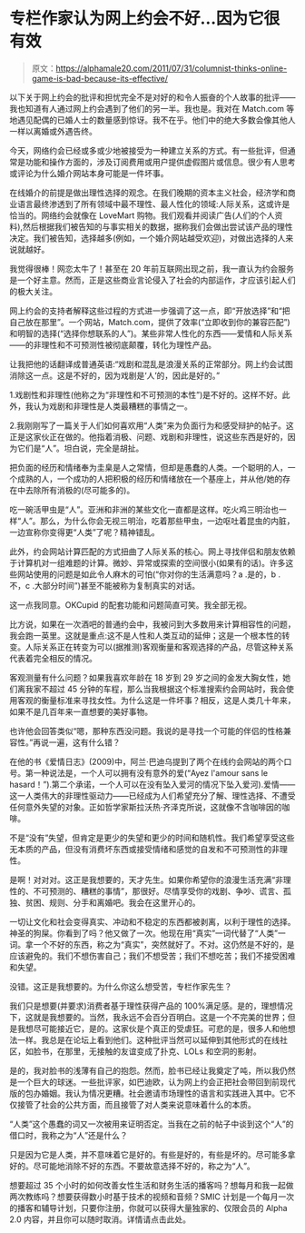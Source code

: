 # 专栏作家认为网上约会不好…因为它很有效

> 原文：<https://alphamale20.com/2011/07/31/columnist-thinks-online-game-is-bad-because-its-effective/>

以下关于网上约会的批评和担忧完全不是对好的和令人振奋的个人故事的批评——我也知道有人通过网上约会遇到了他们的另一半。我也是。我对在 Match.com 等地遇见配偶的已婚人士的数量感到惊讶。我不在乎。他们中的绝大多数会像其他人一样以离婚或外遇告终。

今天，网络约会已经或多或少地被接受为一种建立关系的方式。有一些批评，但通常是功能和操作方面的，涉及订阅费用或用户提供虚假图片或信息。很少有人思考或评论为什么婚介网站本身可能是一件坏事。

在线婚介的前提是做出理性选择的观念。在我们晚期的资本主义社会，经济学和商业语言最终渗透到了所有领域中最不理性、最人性化的领域:人际关系，这或许是恰当的。网络约会就像在 LoveMart 购物。我们观看并阅读广告(人们的个人资料),然后根据我们被告知的与事实相关的数据，据称我们会做出尝试该产品的理性决定。我们被告知，选择越多(例如，一个婚介网站越受欢迎)，对做出选择的人来说就越好。

我觉得很棒！网恋太牛了！甚至在 20 年前互联网出现之前，我一直认为约会服务是一个好主意。然而，正是这些商业言论侵入了社会的内部运作，才应该引起人们的极大关注。

网上约会的支持者解释这些过程的方式进一步强调了这一点，即“开放选择”和“把自己放在那里”。一个网站，Match.com，提供了效率(“立即收到你的兼容匹配”)和明智的选择(“选择你想联系的人”)。某些非常人性化的东西——爱情和人际关系——的非理性和不可预测性被彻底颠覆，转化为理性产品。

让我把他的话翻译成普通英语:“戏剧和混乱是浪漫关系的正常部分。网上约会试图消除这一点。这是不好的，因为戏剧是‘人’的，因此是好的。”

1.戏剧性和非理性(他称之为“非理性和不可预测的本性”)是不好的。这样不好。此外，我认为戏剧和非理性是人类最糟糕的事情之一。

2.我刚刚写了一篇关于人们如何喜欢用“人类”来为负面行为和感受辩护的帖子。这正是这家伙正在做的。他指着消极、问题、戏剧和非理性，说这些东西是好的，因为它们是“人”。坦白说，完全是胡扯。

把负面的经历和情绪奉为圭臬是人之常情，但却是愚蠢的人类。一个聪明的人，一个成熟的人，一个成功的人把积极的经历和情绪放在一个基座上，并从他/她的存在中去除所有消极的(尽可能多的)。

吃一碗活甲虫是“人”。亚洲和非洲的某些文化一直都是这样。吃火鸡三明治也一样“人”。那么，为什么你会无视三明治，吃着那些甲虫，一边呕吐着昆虫的内脏，一边宣称你变得更“人类”了呢？精神错乱。

此外，约会网站计算匹配的方式扭曲了人际关系的核心。网上寻找伴侣和朋友依赖于计算机对一组难题的计算。微妙、异常或探索的空间很小(如果有的话)。许多这些网站使用的问题是如此令人麻木的可怕(“你对你的生活满意吗？a .是的，b .不，c .大部分时间”)甚至不能被称为复制真实的对话。

这一点我同意。OKCupid 的配套功能和问题简直可笑。我全部无视。

比方说，如果在一次酒吧的普通约会中，我被问到大多数用来计算相容性的问题，我会跑一英里。这就是重点:这不是人性和人类互动的延伸；这是一个根本性的转变。人际关系正在转变为可以(据推测)客观衡量和客观选择的产品，尽管这种关系代表着完全相反的情况。

客观测量有什么问题？如果我喜欢年龄在 18 岁到 29 岁之间的金发大胸女性，她们离我家不超过 45 分钟的车程，那么当我根据这个标准搜索约会网站时，我会使用客观的衡量标准来寻找女性。为什么这是一件坏事？相反，这是人类几十年来，如果不是几百年来一直想要的美好事物。

也许他会回答类似“嗯，那种东西没问题。我说的是寻找一个可能的伴侣的性格兼容性。”再说一遍，这有什么错？

在他的书《爱情日志》(2009)中，阿兰·巴迪乌提到了两个在线约会网站的两个口号。第一种说法是，一个人可以拥有没有意外的爱(“Ayez l'amour sans le hasard！”).第二个承诺，一个人可以在没有坠入爱河的情况下坠入爱河).爱情——这一人类伟大的非理性驱动力——已经成为人们希望充分了解、理性选择、不遭受任何意外失望的对象。正如哲学家斯拉沃热·齐泽克所说，这就像不含咖啡因的咖啡。

不是“没有”失望，但肯定是更少的失望和更少的时间和随机性。我们希望享受这些无本质的产品，但没有消费坏东西或接受情绪和感觉的自发和不可预测性的非理性。

是啊！对对对。这正是我想要的，天才先生。如果你希望你的浪漫生活充满“非理性的、不可预测的、糟糕的事情”，那很好。尽情享受你的戏剧、争吵、谎言、孤独、贫困、规则、分手和离婚吧。我会在这里开心的。

一切让文化和社会变得真实、冲动和不稳定的东西都被剥离，以利于理性的选择。神圣的狗屎。你看到了吗？他又做了一次。他现在用“真实”一词代替了“人类”一词。拿一个不好的东西，称之为“真实”，突然就好了。不对。这仍然是不好的，是应该避免的。我们不想伤害自己；我们不想受苦；我们不想吃苦；我们不接受困难和失望。

没错。这正是我想要的。为什么你这么想受苦，专栏作家先生？

我们只是想要(并要求)消费者基于理性获得产品的 100%满足感。是的，理想情况下，这就是我想要的。当然，我永远不会百分百明白。这是一个不完美的世界；但是我想尽可能接近它，是的。这家伙是个真正的受虐狂。可悲的是，很多人和他想法一样。我总是在论坛上看到他们。这种批评当然可以延伸到其他形式的在线社区，如脸书，在那里，无接触的友谊变成了扑克、LOLs 和空洞的影射。

是的，我对脸书的浅薄有自己的抱怨。然而，脸书已经让我奠定了吨，所以我仍然是一个巨大的球迷。一些批评家，如巴迪欧，认为网上约会正把社会带回到前现代版的包办婚姻。我认为情况更糟。社会邀请市场理性的语言和实践进入其中。它不仅接管了社会的公共方面，而且接管了对人类来说意味着什么的本质。

“人类”这个愚蠢的词又一次被用来证明否定。当我在之前的帖子中谈到这个“人”的借口时，我称之为“人”还是什么？

只是因为它是人类，并不意味着它是好的。有些是好的，有些是坏的。尽可能多拿好的。尽可能地消除不好的东西。不要故意选择不好的，称之为“人”。

想要超过 35 个小时的如何改善女性生活和财务生活的播客吗？想每月和我一起做两次教练吗？想要获得数小时基于技术的视频和音频？SMIC 计划是一个每月一次的播客和辅导计划，只要你注册，你就可以获得大量独家的、仅限会员的 Alpha 2.0 内容，并且你可以随时取消。详情请点击此处。